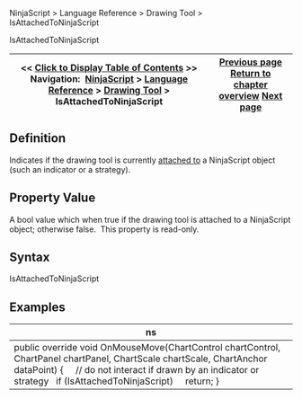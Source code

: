 ﻿
NinjaScript > Language Reference > Drawing Tool > IsAttachedToNinjaScript

IsAttachedToNinjaScript

| << [Click to Display Table of Contents](isattachedtoninjascript.md) >> **Navigation:**     [NinjaScript](ninjascript.md) > [Language Reference](language_reference_wip.md) > [Drawing Tool](drawing_tools.md) > IsAttachedToNinjaScript | [Previous page](ignoresuserinput.md) [Return to chapter overview](drawing_tools.md) [Next page](isglobaldrawingtool.md) |
| --- | --- |
## Definition
Indicates if the drawing tool is currently [attached to](attachedto.md) a NinjaScript object (such an indicator or a strategy).
 
## Property Value
A bool value which when true if the drawing tool is attached to a NinjaScript object; otherwise false.  This property is read-only.
 
## Syntax
IsAttachedToNinjaScript
 
## Examples

| ns |
| --- |
| public override void OnMouseMove(ChartControl chartControl, ChartPanel chartPanel, ChartScale chartScale, ChartAnchor dataPoint) {       // do not interact if drawn by an indicator or strategy    if (IsAttachedToNinjaScript)      return; } |
